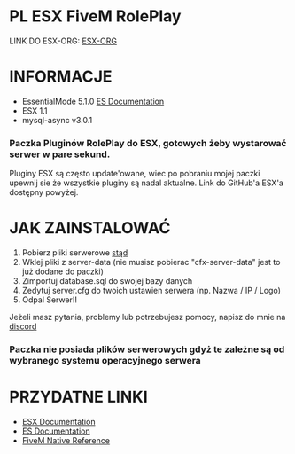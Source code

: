 # PL ESX FiveM RolePlay
LINK DO ESX-ORG:
[ESX-ORG](https://github.com/ESX-Org)

# INFORMACJE

- EssentialMode 5.1.0 [ES Documentation](https://docs.essentialmode.com/)
- ESX 1.1
- mysql-async v3.0.1

### Paczka Pluginów RolePlay do ESX, gotowych żeby wystarować serwer w pare sekund.

Pluginy ESX są często update'owane, wiec po pobraniu mojej paczki upewnij sie że wszystkie pluginy są nadal aktualne. Link do GitHub'a ESX'a dostępny powyżej.

# JAK ZAINSTALOWAĆ

1. Pobierz pliki serwerowe [stąd](https://docs.fivem.net/server-manual/setting-up-a-server/)
2. Wklej pliki z server-data (nie musisz pobierac "cfx-server-data" jest to już dodane do paczki)
3. Zimportuj database.sql do swojej bazy danych
4. Zedytuj server.cfg do twoich ustawien serwera (np. Nazwa / IP / Logo)
5. Odpal Serwer!!

Jeżeli masz pytania, problemy lub potrzebujesz pomocy, napisz do mnie na [discord](https://discord.gg/thc7bYW)

### Paczka nie posiada plików serwerowych gdyż te zależne są od wybranego systemu operacyjnego serwera


# PRZYDATNE LINKI
- [ESX Documentation](https://esx-org.github.io/) 
- [ES Documentation](https://docs.essentialmode.com/)
- [FiveM Native Reference](https://runtime.fivem.net/doc/reference.html)

